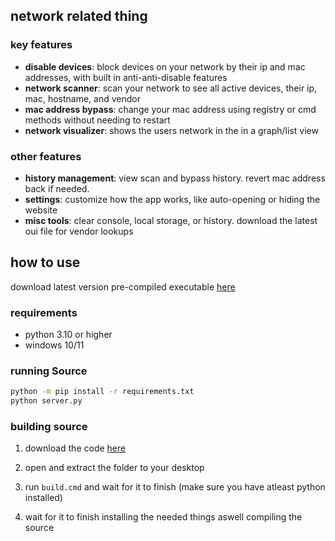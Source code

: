 ## network related thing

### key features

- **disable devices**: block devices on your network by their ip and mac addresses, with built in anti-anti-disable features
- **network scanner**: scan your network to see all active devices, their ip, mac, hostname, and vendor
- **mac address bypass**: change your mac address using registry or cmd methods without needing to restart
- **network visualizer**: shows the users network in the in a graph/list view

### other features

- **history management**: view scan and bypass history. revert mac address back if needed.
- **settings**: customize how the app works, like auto-opening or hiding the website
- **misc tools**: clear console, local storage, or history. download the latest oui file for vendor lookups


## how to use

download latest version pre-compiled executable [here](https://github.com/countervolts/network-related-thing/releases)

### requirements

- python 3.10 or higher
- windows 10/11

### running Source

```sh
python -m pip install -r requirements.txt
python server.py
```

### building source

1. download the code [here](https://github.com/countervolts/network-related-thing/archive/refs/heads/main.zip) 

2. open and extract the folder to your desktop

3. run `build.cmd` and wait for it to finish (make sure you have atleast python installed) 

4. wait for it to finish installing the needed things aswell compiling the source